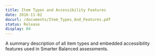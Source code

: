 ```yaml
---
title: Item Types and Accessibility Features
date: 2016-11-02
docurl: /documents/Item_Types_And_Features.pdf
status: Release
display: 04
---
```

A summary description of all item types and embedded accessibility features used in Smarter Balanced assessments.
